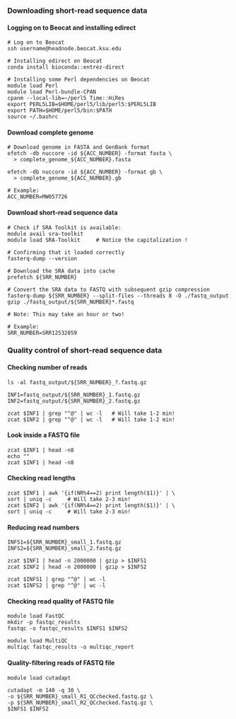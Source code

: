 ### Downloading short-read sequence data

#### Logging on to Beocat and installing edirect
```
# Log on to Beocat
ssh username@headnode.beocat.ksu.edu

# Installing edirect on Beocat
conda install bioconda::entrez-direct

# Installing some Perl dependencies on Beocat
module load Perl
module load Perl-bundle-CPAN
cpanm --local-lib=~/perl5 Time::HiRes
export PERL5LIB=$HOME/perl5/lib/perl5:$PERL5LIB
export PATH=$HOME/perl5/bin:$PATH
source ~/.bashrc
```

#### Download complete genome
```
# Download genome in FASTA and GenBank format
efetch -db nuccore -id ${ACC_NUMBER} -format fasta \
  > complete_genome_${ACC_NUMBER}.fasta

efetch -db nuccore -id ${ACC_NUMBER} -format gb \
  > complete_genome_${ACC_NUMBER}.gb

# Example:
ACC_NUMBER=MW057726
```

#### Download short-read sequence data
```
# Check if SRA Toolkit is available:
module avail sra-toolkit
module load SRA-Toolkit		# Notice the capitalization !

# Confirming that it loaded correctly
fasterq-dump --version

# Download the SRA data into cache
prefetch ${SRR_NUMBER}

# Convert the SRA data to FASTQ with subsequent gzip compression
fasterq-dump ${SRR_NUMBER} --split-files --threads 8 -O ./fastq_output
gzip ./fastq_output/${SRR_NUMBER}*.fastq

# Note: This may take an hour or two!

# Example:
SRR_NUMBER=SRR12532059
```

### Quality control of short-read sequence data

#### Checking number of reads
```
ls -al fastq_output/${SRR_NUMBER}_?.fastq.gz

INF1=fastq_output/${SRR_NUMBER}_1.fastq.gz
INF2=fastq_output/${SRR_NUMBER}_2.fastq.gz

zcat $INF1 | grep "^@" | wc -l   # Will take 1-2 min!
zcat $INF2 | grep "^@" | wc -l   # Will take 1-2 min!
```

#### Look inside a FASTQ file
```
zcat $INF1 | head -n8
echo ""
zcat $INF1 | head -n8
```

#### Checking read lengths
```
zcat $INF1 | awk '{if(NR%4==2) print length($1)}' | \
sort | uniq -c     # Will take 2-3 min!
zcat $INF2 | awk '{if(NR%4==2) print length($1)}' | \
sort | uniq -c     # Will take 2-3 min!
```

#### Reducing read numbers
```
INFS1=${SRR_NUMBER}_small_1.fastq.gz
INFS2=${SRR_NUMBER}_small_2.fastq.gz

zcat $INF1 | head -n 2000000 | gzip > $INFS1
zcat $INF2 | head -n 2000000 | gzip > $INFS2

zcat $INFS1 | grep "^@" | wc -l
zcat $INFS2 | grep "^@" | wc -l
```

#### Checking read quality of FASTQ file
```
module load FastQC
mkdir -p fastqc_results
fastqc -o fastqc_results $INFS1 $INFS2

module load MultiQC
multiqc fastqc_results -o multiqc_report
```

#### Quality-filtering reads of FASTQ file
```
module load cutadapt

cutadapt -m 140 -q 30 \
-o ${SRR_NUMBER}_small_R1_QCchecked.fastq.gz \
-p ${SRR_NUMBER}_small_R2_QCchecked.fastq.gz \
$INFS1 $INFS2
```
